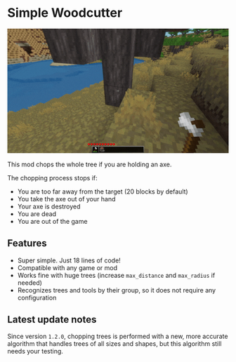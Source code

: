 # Simple Woodcutter

![screenshot](screenshot.gif)

This mod chops the whole tree if you are holding an axe.

The chopping process stops if:

- You are too far away from the target (20 blocks by default)
- You take the axe out of your hand
- Your axe is destroyed
- You are dead
- You are out of the game

## Features

- Super simple. Just 18 lines of code!
- Compatible with any game or mod
- Works fine with huge trees (increase `max_distance` and `max_radius` if
  needed)
- Recognizes trees and tools by their group, so it does not require any
  configuration

## Latest update notes

Since version `1.2.0`, chopping trees is performed with a new, more accurate
algorithm that handles trees of all sizes and shapes, but this algorithm still
needs your testing.
